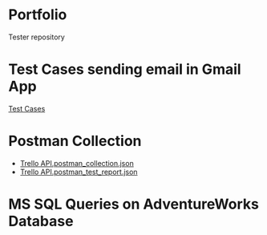 # Portfolio
Tester repository

# Test Cases sending email in Gmail App

[Test Cases](https://docs.google.com/spreadsheets/d/18HeMUuabw2MLaa_htemN8Tqo2FxJwA0CDvit4rX_Tvg/edit?usp=sharing)

# Postman Collection
* [Trello API.postman_collection.json](https://github.com/m-ciesielski-lab/portfolio/blob/master/Postman%20Collection/Trello%20API.postman_collection.json)
* [Trello API.postman_test_report.json](https://github.com/m-ciesielski-lab/portfolio/blob/master/Postman%20Collection/Trello%20API.postman_test_report.json)

# MS SQL Queries on AdventureWorks Database


